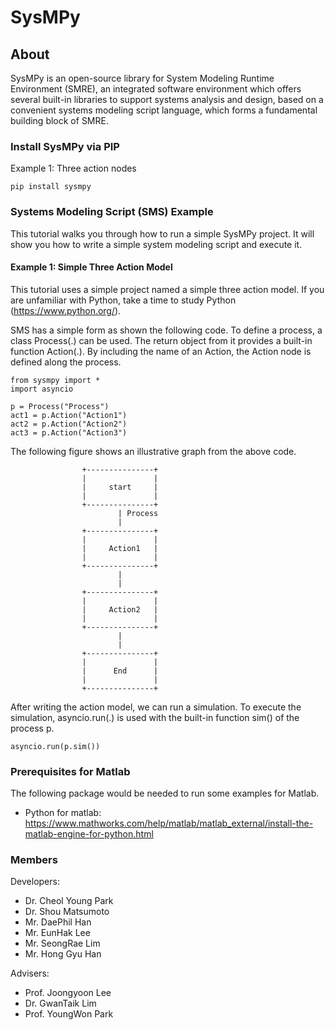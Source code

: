 # SysMPy
 
## About
SysMPy is an open-source library for System Modeling Runtime Environment (SMRE), an integrated software environment which offers several built-in libraries to support systems analysis and design, based on a convenient systems modeling script language, which forms a fundamental building block of SMRE.


### Install SysMPy via PIP
Example 1: Three action nodes 

```
pip install sysmpy
```

### Systems Modeling Script (SMS) Example
This tutorial walks you through how to run a simple SysMPy project. 
It will show you how to write a simple system modeling script and execute it.

#### Example 1: Simple Three Action Model 

This tutorial uses a simple project named a simple three action model. 
If you are unfamiliar with Python, take a time to study Python (https://www.python.org/).

SMS has a simple form as shown the following code. 
To define a process, a class Process(.) can be used. 
The return object from it provides a built-in function Action(.). 
By including the name of an Action, the Action node is defined along the process.  


```
from sysmpy import *
import asyncio

p = Process("Process")
act1 = p.Action("Action1")
act2 = p.Action("Action2")
act3 = p.Action("Action3")
```

The following figure shows an illustrative graph from the above code. 

```
                +---------------+
                |               |
                |     start     |
                |               |
                +---------------+
                        | Process
                        |
                +---------------+
                |               |
                |     Action1   |
                |               |        
                +---------------+        
                        |
                        |
                +---------------+
                |               |
                |     Action2   |
                |               |        
                +---------------+        
                        |
                        | 
                +---------------+
                |               |
                |      End      |
                |               |
                +---------------+
```

After writing the action model, we can run a simulation. 
To execute the simulation, asyncio.run(.) is used with the built-in function sim() of the process p.

```
asyncio.run(p.sim())
```

### Prerequisites for Matlab 
The following package would be needed to run some examples for Matlab. 
- Python for matlab:
https://www.mathworks.com/help/matlab/matlab_external/install-the-matlab-engine-for-python.html

### Members
Developers:

- Dr. Cheol Young Park
- Dr. Shou Matsumoto 
- Mr. DaePhil Han
- Mr. EunHak Lee 
- Mr. SeongRae Lim
- Mr. Hong Gyu Han

Advisers:

- Prof. Joongyoon Lee
- Dr. GwanTaik Lim
- Prof. YoungWon Park
